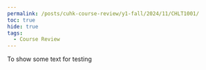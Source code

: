 ```yaml
---
permalink: /posts/cuhk-course-review/y1-fall/2024/11/CHLT1001/
toc: true
hide: true
tags:
  - Course Review
---
```



To show some text for testing
